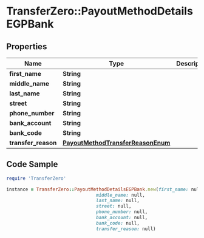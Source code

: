 # TransferZero::PayoutMethodDetailsEGPBank

## Properties

Name | Type | Description | Notes
------------ | ------------- | ------------- | -------------
**first_name** | **String** |  | 
**middle_name** | **String** |  | [optional] 
**last_name** | **String** |  | 
**street** | **String** |  | 
**phone_number** | **String** |  | [optional] 
**bank_account** | **String** |  | 
**bank_code** | **String** |  | 
**transfer_reason** | [**PayoutMethodTransferReasonEnum**](PayoutMethodTransferReasonEnum.md) |  | 

## Code Sample

```ruby
require 'TransferZero'

instance = TransferZero::PayoutMethodDetailsEGPBank.new(first_name: null,
                                 middle_name: null,
                                 last_name: null,
                                 street: null,
                                 phone_number: null,
                                 bank_account: null,
                                 bank_code: null,
                                 transfer_reason: null)
```


